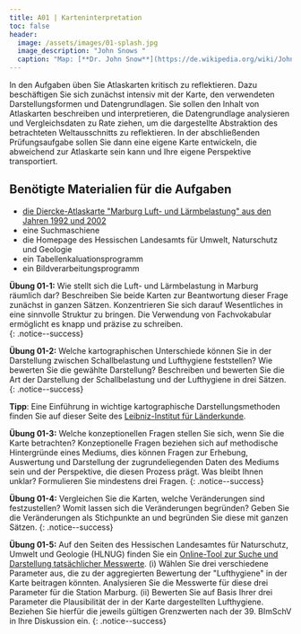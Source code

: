 ```yaml
---
title: A01 | Karteninterpretation
toc: false
header:
  image: /assets/images/01-splash.jpg
  image_description: "John Snows "
  caption: "Map: [**Dr. John Snow**](https://de.wikipedia.org/wiki/John_Snow_(Mediziner)) [Wellcome Library via wikimedia](https://w.wiki/QtV)"
---
```



In den Aufgaben üben Sie Atlaskarten kritisch zu reflektieren. Dazu beschäftigen Sie sich zunächst intensiv mit der Karte, den verwendeten Darstellungsformen und Datengrundlagen. Sie sollen den Inhalt von Atlaskarten beschreiben und interpretieren, die Datengrundlage analysieren und Vergleichsdaten zu Rate ziehen, um die dargestellte Abstraktion des betrachteten Weltausschnitts zu reflektieren. In der abschließenden Prüfungsaufgabe sollen Sie dann eine eigene Karte entwickeln, die abweichend zur Atlaskarte sein kann und Ihre eigene Perspektive transportiert.


## Benötigte Materialien für die Aufgaben
* [die Diercke-Atlaskarte "Marburg Luft- und Lärmbelastung" aus den Jahren 1992 und 2002](https://ilias.uni-marburg.de/ilias.php?ref_id=2617910&cmd=view&cmdClass=ilrepositorygui&cmdNode=wq&baseClass=ilrepositorygui)
* eine Suchmaschiene
* die Homepage des Hessischen Landesamts für Umwelt, Naturschutz und Geologie
* ein Tabellenkaluationsprogramm
* ein Bildverarbeitungsprogramm



**Übung 01-1:** Wie stellt sich die Luft- und Lärmbelastung in Marburg räumlich dar? Beschreiben Sie beide Karten zur Beantwortung dieser Frage zunächst in ganzen Sätzen. Konzentrieren Sie sich darauf Wesentliches in eine sinnvolle Struktur zu bringen. Die Verwendung von Fachvokabular ermöglicht es knapp und präzise zu schreiben.  
{: .notice--success}

**Übung 01-2:** Welche kartographischen Unterschiede können Sie in der Darstellung zwischen Schallbelastung und Lufthygiene feststellen? Wie bewerten Sie die gewählte Darstellung? Beschreiben und bewerten Sie die Art der Darstellung der Schallbelastung und der Lufthygiene in drei Sätzen.
{: .notice--success}

**Tipp**: Eine Einführung in wichtige kartographische Darstellungsmethoden finden Sie auf dieser Seite des [Leibniz-Institut für Länderkunde](https://www.nationalatlas.de/?page_id=179).


**Übung 01-3:** Welche konzeptionellen Fragen stellen Sie sich, wenn Sie die Karte betrachten? Konzeptionelle Fragen beziehen sich auf methodische Hintergründe eines Mediums, dies können Fragen zur Erhebung, Auswertung und Darstellung der zugrundeliegenden Daten des Mediums sein und der Perspektive, die diesen Prozess prägt. Was bleibt Ihnen unklar? Formulieren Sie mindestens drei Fragen.
{: .notice--success}


**Übung 01-4:** Vergleichen Sie die Karten, welche Veränderungen sind festzustellen? Womit lassen sich die Veränderungen begründen? Geben Sie die Veränderungen als Stichpunkte an und begründen Sie diese mit ganzen Sätzen.
{: .notice--success}


**Übung 01-5:** Auf den Seiten des Hessischen Landesamtes für Naturschutz, Umwelt und Geologie (HLNUG) finden Sie ein [Online-Tool zur Suche und Darstellung tatsächlicher Messwerte](https://www.hlnug.de/messwerte/luft/). (i) Wählen Sie drei verschiedene Parameter aus, die zu der aggregierten Bewertung der "Lufthygiene" in der Karte beitragen könnten. Analysieren Sie die Messwerte für diese drei Parameter für die Station Marburg. (ii) Bewerten Sie auf Basis Ihrer drei Parameter die Plausibilität der in der Karte dargestellten Lufthygiene. Beziehen Sie hierfür die jeweils gültigen Grenzwerten nach der 39. BImSchV in Ihre Diskussion ein.
{: .notice--success}





